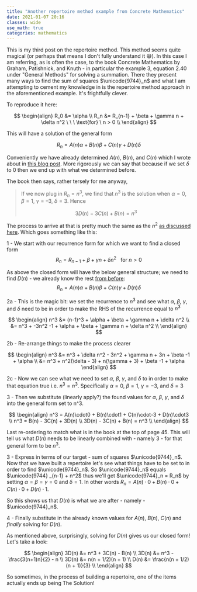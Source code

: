 ```yaml
---
title: "Another repertoire method example from Concrete Mathematics"
date: 2021-01-07 20:16
classes: wide
use_math: true
categories: mathematics
---
```


This is my third post on the repertoire method. This method seems quite magical (or perhaps that means I don't fully
understand it 😅). In this case I am referring, as is often the case, to the book Concrete Mathematics by Graham,
Patishnick, and Knuth - in particular the example 3, equation 2.40 under "General Methods" for solving a summation.
There they present many ways to find the sum of squares $\unicode{9744}_n$ and what I am attempting to cement my knowledge in is the
repertoire method approach in the aforementioned example. It's frightfully clever.

To reproduce it here:

$$
\begin{align}
R_0 &= \alpha \\
R_n &= R_{n-1} + \beta + \gamma n + \delta n^2 \ \ \ \text{for} \ n > 0 \\
\end{align}
$$

This will have a solution of the general form

$$
R_n = A(n)\alpha + B(n)\beta + C(n)\gamma + D(n)\delta
$$

Conveniently we have already determined $A(n)$, $B(n)$, and $C(n)$ which I wrote about in [this blog
post](http://ftclausen.github.io/mathematics/concrete-mathematics/concrete-mathematics-repertoire-method-section-2.2-the-sequel/). More rigorously we can say that because if we set $\delta$ to $0$ then we end up with what we determined before.

The book then says, rather tersely for me anyway,

> If we now plug in $R_n = n^3$, we find that $n^3$ is the solution when $\alpha = 0$, $\beta = 1$, $\gamma = –3$, $\delta = 3$. Hence
>
>$$
> 3D(n) - 3C(n) + B(n) = n^3
> $$

The process to arrive at that is pretty much the same as the $n^2$ [as discussed
here](http://ftclausen.github.io/mathematics/concrete-mathematics/concrete-mathematics-repertoire-method-section-2.2-the-sequel/).
Which goes something like this:

1 - We start with our recurrence form for which we want to find a closed form
$$
R_n = R_{n-1} + \beta + \gamma n + \delta n^2 \ \ \ \text{for} \ n > 0
$$

As above the closed form will have the below general structure; we need to find $D(n)$ - we already know the rest [from
before](http://ftclausen.github.io/mathematics/concrete-mathematics/concrete-mathematics-repertoire-method-section-2.2-the-sequel/):
$$
R_n = A(n)\alpha + B(n)\beta + C(n)\gamma + D(n)\delta
$$

2a - This is the magic bit: we set the recurrence to $n^3$ and see what $\alpha$, $\beta$, $\gamma$, and $\delta$ need to
   be in order to make the RHS of the recurrence equal to $n^3$

$$
\begin{align}
n^3 &= (n-1)^3 + \alpha + \beta + \gamma n + \delta n^2 \\
    &= n^3 + -3n^2 -1 + \alpha + \beta + \gamma n + \delta n^2 \\
\end{align}
$$

2b - Re-arrange things to make the process clearer

$$
\begin{align}
n^3 &= n^3 + \delta n^2 - 3n^2 + \gamma n + 3n + \beta -1 + \alpha \\
    &= n^3 + n^2(\delta - 3) + n(\gamma + 3) + \beta -1 + \alpha 
\end{align}
$$

2c -  Now we can see what we need to set $\alpha$, $\beta$, $\gamma$, and $\delta$ to in order to make that equation true
i.e. $n^3 = n^3$. Specifically $\alpha = 0$, $\beta = 1$, $\gamma = -3$, and $\delta = 3$

3 - Then we substitute (linearly apply?) the found values for $\alpha$, $\beta$, $\gamma$, and $\delta$ into
   the general form set to n^3.

$$
\begin{align}
n^3 = A(n)\cdot0 + B(n)\cdot1 + C(n)\cdot-3 + D(n)\cdot3 \\
n^3 = B(n) - 3C(n) + 3D(n) \\
3D(n) - 3C(n) + B(n) = n^3 \\
\end{align}
$$

Last re-ordering to match what is in the book at the top of page 45. This will tell us what $D(n)$ needs to be linearly
combined with - namely $3$ - for that general form to be $n^3$.

3 - Express in terms of our target - sum of squares $\unicode{9744}_n$. Now that we have built a repertoire let's see what things have to be set to in order to find $\unicode{9744}_n$. So $\unicode{9744}_n$ equals $\unicode{9744} _{n-1} + n^2$ thus we'll get $\unicode{9744}_n = R_n$ by setting $\alpha
= \beta = \gamma = 0$ and $\delta = 1$. In other words $R_n = A(n)\cdot0 + B(n)\cdot0 + C(n)\cdot0 + D(n)\cdot1$.

So this shows us that $D(n)$ is what we are after - namely - $\unicode{9744}_n$.

4 - Finally substitute in the already known values for $A(n)$, $B(n)$, $C(n)$ and *finally* solving for $D(n)$.

As mentioned above, surprisingly, solving for $D(n)$ gives us our closed form! Let's take a look:

$$
\begin{align}
3D(n) &= n^3 + 3C(n) - B(n) \\
3D(n) &= n^3 - \frac{3(n+1)n}{2} - n \\
3D(n) &= n(n + 1/2)(n + 1) \\
D(n) &= \frac{n(n + 1/2)(n + 1)}{3} \\
\end{align}
$$

So sometimes, in the process of building a repertoire, one of the items actually ends up being The Solution!
